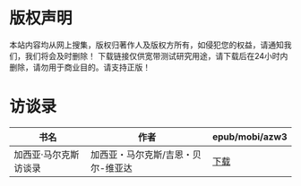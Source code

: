 # 版权声明

本站内容均从网上搜集，版权归著作人及版权方所有，如侵犯您的权益，请通知我们，我们将会及时删除！ 下载链接仅供宽带测试研究用途，请下载后在24小时内删除，请勿用于商业目的。请支持正版！

# 访谈录

| 书名 | 作者 | epub/mobi/azw3 |
| --- | --- | --- |
| 加西亚·马尔克斯访谈录 | 加西亚・马尔克斯/吉恩・贝尔-维亚达 | [下载](https://url89.ctfile.com/f/31084289-1357049599-516265?p=8866) |
